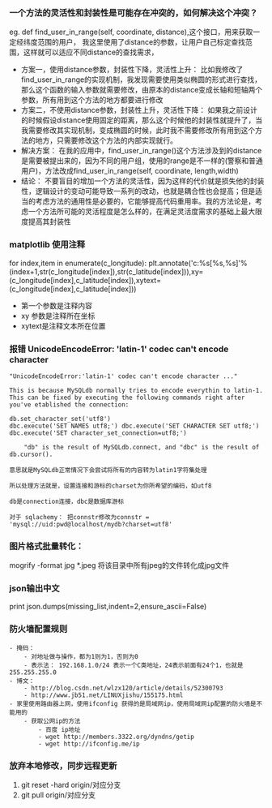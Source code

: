 ### 一个方法的灵活性和封装性是可能存在冲突的，如何解决这个冲突？
eg. def find_user_in_range(self, coordinate, distance),这个接口，用来获取一定经纬度范围的用户，
我这里使用了distance的参数，让用户自己标定查找范围，这样就可以适应不同distance的查找需求，
- 方案一，使用distance参数，封装性下降，灵活性上升：
比如我修改了find_user_in_range的实现机制，我发现需要使用类似椭圆的形式进行查找，那么这个函数的输入参数就需要修改，由原本的distance变成长轴和短轴两个参数，所有用到这个方法的地方都要进行修改
- 方案二，不使用distance参数，封装性上升，灵活性下降：
如果我之前设计的时候假设distance使用固定的距离，那么这个时候他的封装性就提升了，当我需要修改其实现机制，变成椭圆的时候，此时我不需要修改所有用到这个方法的地方，只需要修改这个方法的内部实现就行。
- 解决方案：
在我的应用中，find_user_in_range()这个方法涉及到的distance是需要被提出来的，因为不同的用户组，使用的range是不一样的(警察和普通用户)，方法改成find_user_in_range(self, coordinate, length,width)
- 结论：
不要盲目的增加一个方法的灵活性，因为这样的代价就是损失他的封装性，逻辑设计的变动可能导致一系列的改动，也就是耦合性也会提高；但是适当的考虑方法的通用性是必要的，它能够提高代码重用率。我的方法论是，考虑一个方法所可能的灵活程度是怎么样的，在满足灵活度需求的基础上最大限度提高其封装性

### matplotlib 使用注释
for index,item in enumerate(c_longitude):
    plt.annotate('c:%s[%s,%s]'%(index+1,str(c_longitude[index]),str(c_latitude[index])),xy=(c_longitude[index],c_latitude[index]),xytext=(c_longitude[index],c_latitude[index]))
- 第一个参数是注释内容
- xy 参数是注释所在坐标
- xytext是注释文本所在位置

### 报错 UnicodeEncodeError: 'latin-1' codec can't encode character

    "UnicodeEncodeError:'latin-1' codec can't encode character ..."

    This is because MySQLdb normally tries to encode everythin to latin-1. This can be fixed by executing the following commands right after you've etablished the connection:

    db.set_character_set('utf8')
    dbc.execute('SET NAMES utf8;') dbc.execute('SET CHARACTER SET utf8;')
    dbc.execute('SET character_set_connection=utf8;')

        "db" is the result of MySQLdb.connect, and "dbc" is the result of db.cursor().

    意思就是MySQLdb正常情况下会尝试将所有的内容转为latin1字符集处理

    所以处理方法就是，设置连接和游标的charset为你所希望的编码，如utf8

    db是connection连接，dbc是数据库游标

    对于 sqlachemy： 把connstr修改为connstr = 'mysql://uid:pwd@localhost/mydb?charset=utf8'
### 图片格式批量转化：
mogrify -format jpg *.jpeg
将该目录中所有jpeg的文件转化成jpg文件
### json输出中文
print json.dumps(missing_list,indent=2,ensure_ascii=False)
### 防火墙配置规则
    - 掩码： 
        - 对地址做与操作，都为1则为1，否则为0
        - 表示法： 192.168.1.0/24 表示一个C类地址，24表示前面有24个1，也就是255.255.255.0
    - 博文：
        - http://blog.csdn.net/wlzx120/article/details/52300793
        - http://www.jb51.net/LINUXjishu/155175.html
    - 家里使用路由器上网，使用ifconfig 获得的是局域网ip，使用局域网ip配置的防火墙是不能用的
        - 获取公网ip的方法
            - 百度 ip地址
            - wget http://members.3322.org/dyndns/getip
            - wget http://ifconfig.me/ip 

### 放弃本地修改，同步远程更新
1. git reset -hard origin/对应分支
2. git pull origin/对应分支